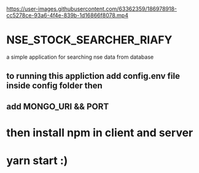 

https://user-images.githubusercontent.com/63362359/186978918-cc5278ce-93a6-4f4e-839b-1d16866f8078.mp4


# NSE_STOCK_SEARCHER_RIAFY
a simple application for searching nse data from database
## to running this appliction add config.env file inside config folder then
## add MONGO_URI && PORT 
# then install npm in client and server
# yarn start :)

